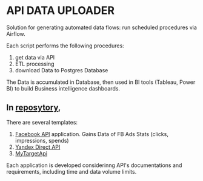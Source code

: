 # API DATA UPLOADER 

Solution for generating automated data flows: run scheduled procedures via Airflow.

Each script performs the following procedures:
1) get data via API 
2) ETL processing
3) download Data to Postgres Database

The Data is accumulated in Database, then used in BI tools (Tableau, Power BI) to build Business intelligence dashboards.

## In [reposytory](https://github.com/AnastasiiaFomich/API-dataflows), 
There are several templates:
1) [Facebook API](https://github.com/AnastasiiaFomich/API-dataflows/blob/main/Airflow%20DAG:%20get%20FB%20API%20data%20with%20Python.py) application. Gains Data of FB Ads Stats (clicks, impressions, spends)
2) [Yandex Direct API](https://github.com/AnastasiiaFomich/API-dataflows/blob/main/Airflow%20DAG:%20get%20Yandex%20Direct%20API%20data%20with%20Python.py)
3) [MyTargetApi](https://github.com/AnastasiiaFomich/API-dataflows/blob/main/Airflow%20DAG:%20get%20MyTarget%20API%20data%20with%20Python.py)

Each application is developed considerinng API's documentations and requirements, including time and data volume limits.





